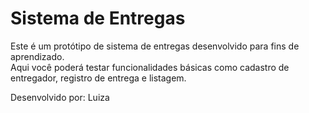 # Sistema de Entregas

Este é um protótipo de sistema de entregas desenvolvido para fins de aprendizado.  
Aqui você poderá testar funcionalidades básicas como cadastro de entregador, registro de entrega e listagem.

Desenvolvido por: Luiza
